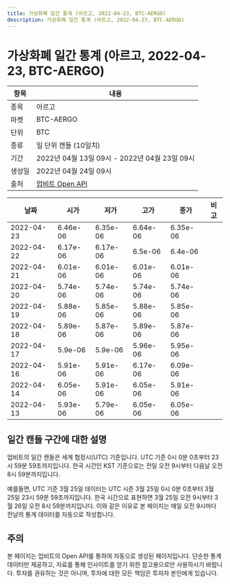 ```yaml
---
title: 가상화폐 일간 통계 (아르고, 2022-04-23, BTC-AERGO)
description: 가상화폐 일간 통계 (아르고, 2022-04-23, BTC-AERGO)
---
```



가상화폐 일간 통계 (아르고, 2022-04-23, BTC-AERGO)
===

|항목|내용|
|--|--|
|종목|아르고|
|마켓|BTC-AERGO|
|단위|BTC|
|종류|일 단위 캔들 (10일치)|
|기간|2022년 04월 13일 09시 - 2022년 04월 23일 09시|
|생성일|2022년 04월 24일 09시|
|출처|[업비트 Open API](https://docs.upbit.com)|


|날짜|시가|저가|고가|종가|비고|
|--|--|--|--|--|--|
|2022-04-23|6.46e-06|6.35e-06|6.64e-06|6.35e-06|    |
|2022-04-22|6.17e-06|6.17e-06|6.5e-06|6.4e-06|    |
|2022-04-21|6.01e-06|6.01e-06|6.01e-06|6.01e-06|    |
|2022-04-20|5.74e-06|5.74e-06|5.74e-06|5.74e-06|    |
|2022-04-19|5.88e-06|5.85e-06|5.88e-06|5.85e-06|    |
|2022-04-18|5.89e-06|5.87e-06|5.89e-06|5.87e-06|    |
|2022-04-17|5.9e-06|5.9e-06|5.96e-06|5.95e-06|    |
|2022-04-16|5.91e-06|5.91e-06|6.17e-06|6.09e-06|    |
|2022-04-14|6.05e-06|5.91e-06|6.05e-06|5.91e-06|    |
|2022-04-13|5.93e-06|5.79e-06|6.05e-06|6.05e-06|    |


일간 캔들 구간에 대한 설명
---


업비트의 일간 캔들은 세계 협정시(UTC) 기준입니다. 
UTC 기준 0시 0분 0초부터 23시 59분 59초까지입니다. 
한국 시간인 KST 기준으로는 전일 오전 9시부터 다음날 오전 8시 59분까지입니다. 


예를들면, UTC 기준 3월 25일 데이터는 UTC 시준 3월 25일 0시 0분 0초부터 3월 25일 23시 59분 59초까지입니다. 
한국 시간으로 표현하면 3월 25일 오전 9시부터 3월 26일 오전 8시 59분까지입니다. 
이와 같은 이유로 본 페이지는 매일 오전 9시마다 전날의 통계 데이터를 자동으로 작성합니다. 


주의
---


본 페이지는 업비트의 Open API를 통하여 자동으로 생성된 페이지입니다. 
단순한 통계 데이터만 제공하고, 자료를 통해 인사이트를 얻기 위한 참고용으로만 사용하시기 바랍니다. 
투자를 권유하는 것은 아니며, 투자에 대한 모든 책임은 투자자 본인에게 있습니다. 
